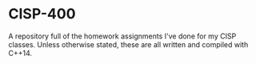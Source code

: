# CISP-400
A repository full of the homework assignments I've done for my CISP classes. Unless otherwise stated, these are all written and compiled with C++14.
